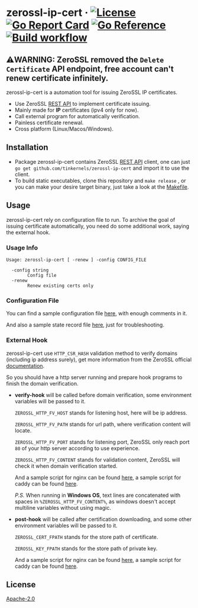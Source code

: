 # zerossl-ip-cert &middot; [![License](https://img.shields.io/hexpm/l/plug?logo=Github&style=flat)](https://github.com/tinkernels/zerossl-ip-cert/blob/master/LICENSE) [![Go Report Card](https://goreportcard.com/badge/github.com/tinkernels/zerossl-ip-cert)](https://goreportcard.com/report/github.com/tinkernels/zerossl-ip-cert) [![Go Reference](https://pkg.go.dev/badge/github.com/tinkernels/zerossl-ip-cert.svg)](https://pkg.go.dev/github.com/tinkernels/zerossl-ip-cert) [![Build workflow](https://github.com/tinkernels/zerossl-ip-cert/actions/workflows/build.yml/badge.svg)](https://github.com/tinkernels/zerossl-ip-cert/actions/workflows/build.yml)

## ⚠️WARNING: ZeroSSL removed the `Delete Certificate` API endpoint, free account can't renew certificate infinitely.

zerossl-ip-cert is a automation tool for issuing ZeroSSL IP certificates.

* Use ZeroSSL [REST API](https://zerossl.com/documentation/api/)  to implement certificate issuing.
* Mainly made for **IP** certificates (ipv4 only for now).
* Call external program for automatically verification.
* Painless certificate renewal.
* Cross platform (Linux/Macos/Windows).

## Installation

* Package zerossl-ip-cert contains ZeroSSL [REST API](https://zerossl.com/documentation/api/) client, one can
  just `go get github.com/tinkernels/zerossl-ip-cert` and import it to use the client.
* To build static executables, clone this repository and `make release` , or you can make your desire target binary, just take a look at the [Makefile](https://github.com/tinkernels/zerossl-ip-cert/blob/master/Makefile).

## Usage

zerossl-ip-cert rely on configuration file to run. To archive the goal of issuing certificate automatically, you need do some additional work, saying the external hook.

### Usage Info

```
Usage: zerossl-ip-cert [ -renew ] -config CONFIG_FILE

  -config string
        Config file
  -renew
        Renew existing certs only
```

### Configuration File

You can find a sample configuration file [here](https://github.com/tinkernels/zerossl-ip-cert/blob/master/exec/sample-config.yaml), with enough comments in it.

 And also a sample  state record file [here](https://github.com/tinkernels/zerossl-ip-cert/blob/master/exec/sample-current.yaml), just for troubleshooting.

### External Hook

zerossl-ip-cert use `HTTP_CSR_HASH` validation method to verify domains (including ip address surely), get more information from the ZeroSSL official [documentation](https://zerossl.com/documentation/api/verify-domains/).

So you should have a http server running and prepare hook programs to finish the domain verification.

* **verify-hook** will be called before domain verification, some environment variables will be passed to it.

  `ZEROSSL_HTTP_FV_HOST` stands for listening host, here will be ip address.

  `ZEROSSL_HTTP_FV_PATH` stands for url path, where verification content will locate.

  `ZEROSSL_HTTP_FV_PORT` stands for listening port, ZeroSSL only reach port `80` of your http server according to use experience.

  `ZEROSSL_HTTP_FV_CONTENT` stands for validation content, ZeroSSL will check it when domain verification started.

  And a sample script for nginx can be found [here](https://github.com/tinkernels/zerossl-ip-cert/blob/master/exec/sample-nginx-verify-hook.sh), a sample script for caddy can be found [here](https://github.com/tinkernels/zerossl-ip-cert/blob/master/exec/sample-caddy-verify-hook.cmd).

  *P.S.* When running in **Windows OS**, text lines are concatenated with spaces in `%ZEROSSL_HTTP_FV_CONTENT%`, as windows doesn't accept multiline variables without using magic.

* **post-hook** will be called after certification downloading, and some other environment variables will be passed to it.

  `ZEROSSL_CERT_FPATH` stands for the store path of certificate.

  `ZEROSSL_KEY_FPATH` stands for the store path of private key.

  And a sample script for nginx can be found [here](https://github.com/tinkernels/zerossl-ip-cert/blob/master/exec/sample-nginx-post-hook.sh), a sample script for caddy can be found [here](https://github.com/tinkernels/zerossl-ip-cert/blob/master/exec/sample-caddy-post-hook.cmd).

## License

[Apache-2.0](https://github.com/tinkernels/zerossl-ip-cert/blob/master/LICENSE)
